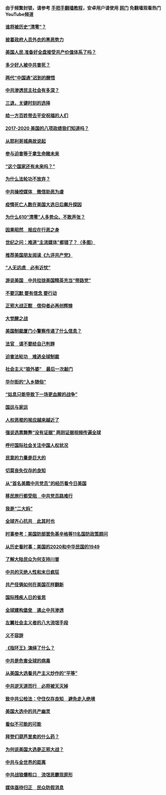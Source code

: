 #### 由于频繁封锁，请参考 [手把手翻墙教程](https://github.com/gfw-breaker/guides/wiki/)，安卓用户请使用 [网门](https://github.com/gfw-breaker/nogfw/blob/master/dl.md?t=02041200) 免翻墙观看热门YouTube频道 

#### [谁将被历史“清零”？](../pages/73/417485.md?t=02041200) 

#### [披着政府人员外衣的黑恶势力](../pages/73/417442.md?t=02041200) 

#### [美国人民 准备好全盘接受共产价值体系了吗？](../pages/73/417491.md?t=02041200) 

#### [多少好人被中共害死？](../pages/73/417144.md?t=02041200) 

#### [两代“中国通”迟到的醒悟](../pages/73/417064.md?t=02041200) 

#### [中共渗透民主社会有多深？](../pages/73/417063.md?t=02041200) 

#### [三退，关键时刻的选择](../pages/73/416969.md?t=02041200) 

#### [给一方百姓带去平安祝福的人们](../pages/73/416941.md?t=02041200) 

#### [2017-2020  美国的八项政绩我们知道吗？](../pages/73/416968.md?t=02041200) 

#### [从耶利哥城典故说起](../pages/73/416892.md?t=02041200) 

#### [参与迫害等于拿生命赌未来](../pages/73/416856.md?t=02041200) 

#### [“这个国家还有未来吗？”](../pages/73/416852.md?t=02041200) 

#### [为什么法轮功不放弃？](../pages/73/416864.md?t=02041200) 

#### [中共操控媒体　微信助恶为虐](../pages/73/416724.md?t=02041200) 

#### [疫情死亡人数在美国大选日后飙升探因](../pages/73/416606.md?t=02041200) 

#### [为什么610“清零”人多势众、不敢声张？](../pages/73/416632.md?t=02041200) 

#### [因果昭然　报应在行恶之身](../pages/73/416582.md?t=02041200) 

#### [世纪之问：难道“主流媒体”都错了？（多图）](../pages/73/416571.md?t=02041200) 

#### [推荐美国朋友阅读《九评共产党》](../pages/73/416510.md?t=02041200) 

#### [“人无远虑　必有近忧”](../pages/73/416513.md?t=02041200) 

#### [游说美国　中共拉拢美国精英充当“带路党”](../pages/73/416529.md?t=02041200) 

#### [不要沉默 要有信念 要行动](../pages/73/416457.md?t=02041200) 

#### [正邪大战正酣　信仰者必再创辉煌](../pages/73/416433.md?t=02041200) 

#### [大觉醒之战](../pages/73/416456.md?t=02041200) 

#### [美国制裁厦门小警察传递了什么信息？](../pages/73/416432.md?t=02041200) 

#### [法官　请不要给自己判罪](../pages/73/416379.md?t=02041200) 

#### [迫害法轮功　难逃全球制裁](../pages/73/416380.md?t=02041200) 

#### [社会主义“狼外婆”　最后一次敲门](../pages/73/416394.md?t=02041200) 

#### [华尔街的“入乡随俗”](../pages/73/416395.md?t=02041200) 

#### [“姑息只能导致下一场更血腥的战争”](../pages/73/416223.md?t=02041200) 

#### [国运与家运](../pages/73/416224.md?t=02041200) 

#### [人权恶棍的报应越来越近了](../pages/73/416276.md?t=02041200) 

#### [强说选票舞弊“没有证据” 两则证据视频传遍全球](../pages/73/416227.md?t=02041200) 

#### [呼吁国际社会关注中国人权状况](../pages/73/416135.md?t=02041200) 

#### [民意的力量是巨大的](../pages/73/416222.md?t=02041200) 

#### [切莫丧失仅存的良知](../pages/73/416134.md?t=02041200) 

#### [从“首名美籍中共党员”的经历看今日美国](../pages/73/416114.md?t=02041200) 

#### [移民旅行都受阻　中共党员路难行](../pages/73/416033.md?t=02041200) 

#### [我是“二大妈”](../pages/73/415529.md?t=02041200) 

#### [全球齐心抗共　此其时也](../pages/73/415989.md?t=02041200) 

#### [时事参考：美国防部罢免基辛格等11名国防政策顾问](../pages/73/415970.md?t=02041200) 

#### [从历史看时事：美国的2020和中华民国的1949](../pages/73/415949.md?t=02041200) 

#### [了解大陆民众为何支持川普](../pages/73/415950.md?t=02041200) 

#### [中共的灭绝人性和末日疯狂](../pages/73/415944.md?t=02041200) 

#### [共产伎俩如何在美国花样翻新](../pages/73/415908.md?t=02041200) 

#### [国际残疾人日的省思](../pages/73/415849.md?t=02041200) 

#### [全球建构堡垒　遏止中共渗透](../pages/73/415850.md?t=02041200) 

#### [左翼社会主义者的八大流氓手段](../pages/73/415802.md?t=02041200) 

#### [义不容辞](../pages/73/415807.md?t=02041200) 

#### [《指环王》演绎了什么？](../pages/73/415739.md?t=02041200) 

#### [中共是危害全球的病毒](../pages/73/415569.md?t=02041200) 

#### [从美国大选看共产主义炒作的“平等”](../pages/73/415654.md?t=02041200) 

#### [中共逆天道而行　必将被天灭掉](../pages/73/415626.md?t=02041200) 

#### [致中共公检法：守住仅存良知　避免走入绝境](../pages/73/415627.md?t=02041200) 

#### [美国大选中的共产幽灵](../pages/73/415618.md?t=02041200) 

#### [看似不可能的可能](../pages/73/415619.md?t=02041200) 

#### [拜登们葫芦里卖的什么药？](../pages/73/415531.md?t=02041200) 

#### [为何说美国大选是正邪大战？](../pages/73/415530.md?t=02041200) 

#### [中共与全世界的距离](../pages/73/415435.md?t=02041200) 

#### [中共战狼爆粗口　流氓恶霸现原形](../pages/73/415426.md?t=02041200) 

#### [媒体亟待归正　民众防假消息](../pages/73/415402.md?t=02041200) 

